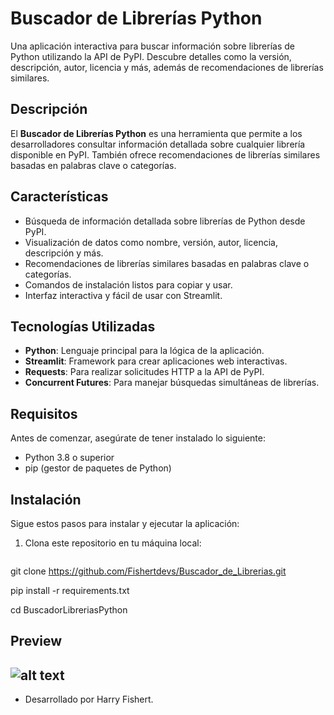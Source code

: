 # Buscador de Librerías Python

Una aplicación interactiva para buscar información sobre librerías de Python utilizando la API de PyPI. Descubre detalles como la versión, descripción, autor, licencia y más, además de recomendaciones de librerías similares.

## Descripción

El **Buscador de Librerías Python** es una herramienta que permite a los desarrolladores consultar información detallada sobre cualquier librería disponible en PyPI. También ofrece recomendaciones de librerías similares basadas en palabras clave o categorías.

## Características

- Búsqueda de información detallada sobre librerías de Python desde PyPI.
- Visualización de datos como nombre, versión, autor, licencia, descripción y más.
- Recomendaciones de librerías similares basadas en palabras clave o categorías.
- Comandos de instalación listos para copiar y usar.
- Interfaz interactiva y fácil de usar con Streamlit.

## Tecnologías Utilizadas

- **Python**: Lenguaje principal para la lógica de la aplicación.
- **Streamlit**: Framework para crear aplicaciones web interactivas.
- **Requests**: Para realizar solicitudes HTTP a la API de PyPI.
- **Concurrent Futures**: Para manejar búsquedas simultáneas de librerías.

## Requisitos

Antes de comenzar, asegúrate de tener instalado lo siguiente:

- Python 3.8 o superior
- pip (gestor de paquetes de Python)

## Instalación

Sigue estos pasos para instalar y ejecutar la aplicación:

1. Clona este repositorio en tu máquina local:
   ```bash
git clone https://github.com/Fishertdevs/Buscador_de_Librerias.git

pip install -r requirements.txt

cd BuscadorLibreriasPython
## Preview

![alt text](image.png)
---
- Desarrollado por Harry Fishert.
   
